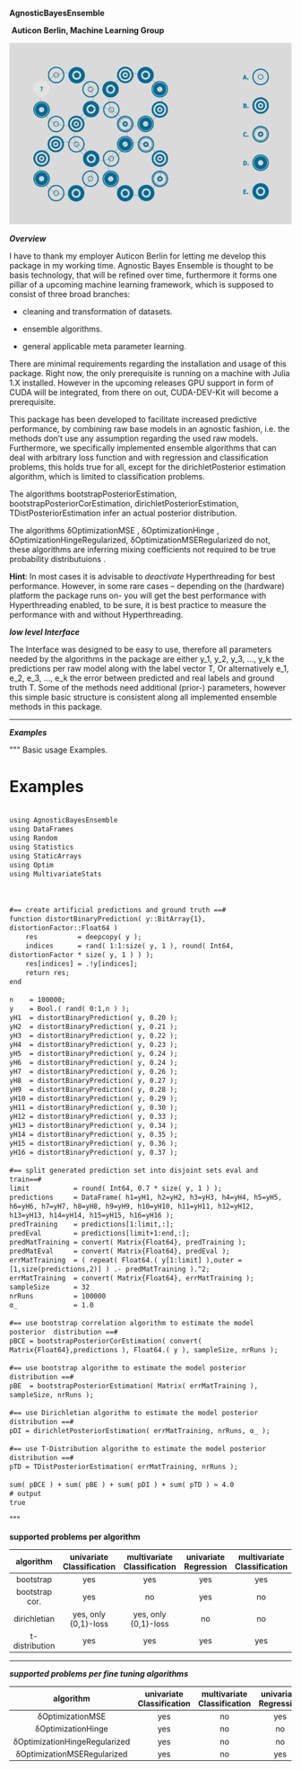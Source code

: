 

**AgnosticBayesEnsemble**  





​           __Auticon Berlin, Machine Learning Group__



![Auticon_Grafik](./Auticon_Grafik.PNG)

**_Overview_**

I have to thank my employer Auticon Berlin for letting me develop this package in my working time. Agnostic Bayes Ensemble is thought to be basis technology, that will be refined over time, furthermore it forms one pillar of a upcoming machine learning framework, which is supposed to consist of three broad branches: 

- cleaning and transformation of datasets.

- ensemble algorithms.

- general applicable meta parameter learning.

    

There are minimal requirements regarding the installation and usage of this package. Right now, the only prerequisite is running on a machine with Julia 1.X installed. However in the upcoming releases GPU support in form of CUDA will be integrated, from there on out, CUDA-DEV-Kit will become a prerequisite.  

This package has been developed to facilitate increased predictive performance, by combining raw base models in an agnostic fashion, i.e. the methods don’t use any assumption regarding the used raw models. Furthermore, we specifically implemented ensemble algorithms that can deal with arbitrary loss function and with regression and classification problems, this holds true for all, except for the dirichletPosterior estimation algorithm, which is limited to classification problems.

The algorithms bootstrapPosteriorEstimation, bootstrapPosteriorCorEstimation, dirichletPosteriorEstimation, TDistPosteriorEstimation infer an actual posterior distribution.

The algorithms  δOptimizationMSE ,   δOptimizationHinge ,  δOptimizationHingeRegularized,  δOptimizationMSERegularized do not, these algorithms are inferring mixing coefficients not required to be true probability distributuions . 

 **Hint**: In most cases it is advisable to _deactivate_ Hyperthreading for best performance.
However, in some rare cases – depending on the (hardware) platform the package runs on- you
will get the best performance with Hyperthreading enabled, to be sure, it is best practice to
measure the performance with and without Hyperthreading.



**_low level Interface_**



The Interface was designed to be easy to use, therefore all parameters needed by the algorithms in the package are either y_1, y_2, y_3, …, y_k the predictions per raw model along with the label vector T,
Or alternatively e_1, e_2, e_3, …, e_k the error between predicted and real labels and ground truth T.
Some of the methods need additional (prior-) parameters, however this simple basic structure is consistent along all implemented ensemble methods in this package.

___

**_Examples_**


"""
Basic usage Examples.

# Examples
```jldoctest

using AgnosticBayesEnsemble
using DataFrames
using Random
using Statistics
using StaticArrays
using Optim
using MultivariateStats



#== create artificial predictions and ground truth ==#
function distortBinaryPrediction( y::BitArray{1}, distortionFactor::Float64 )
    res          = deepcopy( y );   
    indices      = rand( 1:1:size( y, 1 ), round( Int64, distortionFactor * size( y, 1 ) ) );
    res[indices] = .!y[indices];
    return res;
end  

n    = 100000;
y    = Bool.( rand( 0:1,n ) );
yH1  = distortBinaryPrediction( y, 0.20 );
yH2  = distortBinaryPrediction( y, 0.21 );
yH3  = distortBinaryPrediction( y, 0.22 );
yH4  = distortBinaryPrediction( y, 0.23 );
yH5  = distortBinaryPrediction( y, 0.24 );
yH6  = distortBinaryPrediction( y, 0.24 );
yH7  = distortBinaryPrediction( y, 0.26 );
yH8  = distortBinaryPrediction( y, 0.27 );
yH9  = distortBinaryPrediction( y, 0.28 );
yH10 = distortBinaryPrediction( y, 0.29 );
yH11 = distortBinaryPrediction( y, 0.30 );
yH12 = distortBinaryPrediction( y, 0.33 );
yH13 = distortBinaryPrediction( y, 0.34 );
yH14 = distortBinaryPrediction( y, 0.35 );
yH15 = distortBinaryPrediction( y, 0.36 );
yH16 = distortBinaryPrediction( y, 0.37 );

#== split generated prediction set into disjoint sets eval and train==#
limit           = round( Int64, 0.7 * size( y, 1 ) );
predictions     = DataFrame( h1=yH1, h2=yH2, h3=yH3, h4=yH4, h5=yH5, h6=yH6, h7=yH7, h8=yH8, h9=yH9, h10=yH10, h11=yH11, h12=yH12, h13=yH13, h14=yH14, h15=yH15, h16=yH16 );
predTraining    = predictions[1:limit,:];
predEval        = predictions[limit+1:end,:];
predMatTraining = convert( Matrix{Float64}, predTraining );
predMatEval     = convert( Matrix{Float64}, predEval );
errMatTraining  = ( repeat( Float64.( y[1:limit] ),outer = [1,size(predictions,2)] ) .- predMatTraining ).^2;
errMatTraining  = convert( Matrix{Float64}, errMatTraining );
sampleSize      = 32
nrRuns          = 100000
α_              = 1.0

#== use bootstrap correlation algorithm to estimate the model posterior  distribution ==#
pBCE = bootstrapPosteriorCorEstimation( convert( Matrix{Float64},predictions ), Float64.( y ), sampleSize, nrRuns );

#== use bootstrap algorithm to estimate the model posterior distribution ==#
pBE  = bootstrapPosteriorEstimation( Matrix( errMatTraining ), sampleSize, nrRuns ); 

#== use Dirichletian algorithm to estimate the model posterior distribution ==#
pDI = dirichletPosteriorEstimation( errMatTraining, nrRuns, α_ );

#== use T-Distribution algorithm to estimate the model posterior distribution ==#
pTD = TDistPosteriorEstimation( errMatTraining, nrRuns );

sum( pBCE ) + sum( pBE ) + sum( pDI ) + sum( pTD ) ≈ 4.0
# output
true
```
"""




**supported problems per algorithm**



|   algorithm    | univariate Classification | multivariate Classification | univariate Regression | multivariate Classification |
|:--------------:|:-------------------------:|:---------------------------:|:---------------------:|:---------------------------:|
| bootstrap      |            yes            |            yes              |         yes           |            yes              |
| bootstrap cor. |            yes            |            no               |         yes           |            no               |
| dirichletian   |    yes, only {0,1}-loss   |     yes, only {0,1}-loss    |         no            |            no               |
| t-distribution |            yes            |            yes              |         yes           |            yes              |

___



_**supported problems per fine tuning algorithms**_



|           algorithm           | univariate Classification | multivariate Classification | univariate Regression | multivariate Classification |
|:-----------------------------:|:-------------------------:|:---------------------------:|:---------------------:|:---------------------------:|
| δOptimizationMSE              |            yes            |             no              |           yes         |             no              |
| δOptimizationHinge            |            yes            |             no              |           no          |             no              |
| δOptimizationHingeRegularized |            yes            |             no              |           no          |             no              |
| δOptimizationMSERegularized   |            yes            |             no              |           yes         |             no              |